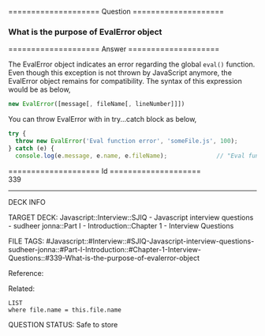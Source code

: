 ==================== Question ====================  

### What is the purpose of EvalError object  

==================== Answer ====================  

The EvalError object indicates an error regarding the global `eval()` function.
Even though this exception is not thrown by JavaScript anymore, the EvalError
object remains for compatibility. The syntax of this expression would be as
below,

```javascript
new EvalError([message[, fileName[, lineNumber]]])
```

You can throw EvalError with in try...catch block as below,

```javascript
try {
  throw new EvalError('Eval function error', 'someFile.js', 100);
} catch (e) {
  console.log(e.message, e.name, e.fileName);              // "Eval function error", "EvalError", "someFile.js"
```

==================== Id ====================  
339

---

DECK INFO

TARGET DECK: Javascript::Interview::SJIQ - Javascript interview questions - sudheer jonna::Part I - Introduction::Chapter 1 - Interview Questions

FILE TAGS: #Javascript::#Interview::#SJIQ-Javascript-interview-questions-sudheer-jonna::#Part-I-Introduction::#Chapter-1-Interview-Questions::#339-What-is-the-purpose-of-evalerror-object

Reference:

Related:

```dataview
LIST
where file.name = this.file.name
```

QUESTION STATUS: Safe to store
